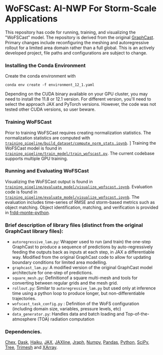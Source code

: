 # WoFSCast: AI-NWP For Storm-Scale Applications 

This repository has code for running, training, and visualizing the  "WoFSCast" model. 
The repository is derived from the original [GraphCast](https://github.com/google-deepmind/graphcast). Primary changes include 
reconfiguring the meshing and autoregressive rollout for a limited area domain rather than a full global. This is an actively developed project, file paths and configurations are subject to change.


### Installing the Conda Environment 

Create the conda environment with

```
conda env create -f environment_12_1.yaml
```
Depending on the CUDA binary available on your GPU cluster, you may need to install the 11.8 or 12.1 version. 
For different version, you'll need to select the approach JAX and PyTorch versions. However, the code was not 
tested other CUDA versions, so user beware. 


### Training WoFSCast 
Prior to training WoFSCast requires creating normalization statistics. The normalization statistics are computed 
with [`training_pipeline/build_dataset/compute_norm_stats.ipynb`](https://github.com/NOAA-National-Severe-Storms-Laboratory/frdd-wofs-cast/blob/master/training_pipeline/build_dataset/compute_norm_stats.ipynb). 
]
Training the WoFSCast model is found in [`training_pipeline/train_model/train_wofscast.py`](https://github.com/NOAA-National-Severe-Storms-Laboratory/frdd-wofs-cast/blob/master/training_pipeline/train_model/train_wofscast.py). The current codebase supports multiple GPU training. 


### Running and Evaluating WoFSCast 
Visualizing the WoFSCast output is found in [`training_pipeline/evaluate_model/visualize_wofscast.ipynb`](https://github.com/NOAA-National-Severe-Storms-Laboratory/frdd-wofs-cast/blob/master/training_pipeline/evaluate_model/visualize_wofscast.ipynb). Evaluation code is found in [`training_pipeline/evaluate_model/visualize_wofscast.ipynb`](https://github.com/NOAA-National-Severe-Storms-Laboratory/frdd-wofs-cast/blob/master/training_pipeline/evaluate_model/evaluate_wofscast.ipynb). The evaluation includes time-series of RMSE and storm-based metrics such as object matching. Object identification, matching, and verification is provided in [frdd-monte-python](https://github.com/NOAA-National-Severe-Storms-Laboratory/frdd-monte-python). 


### Brief description of library files (distinct from the original GraphCast library files):

*   `autoregressive_lam.py`: Wrapper used to run (and train) the one-step GraphCast
    to produce a sequence of predictions by auto-regressively feeding the
    outputs back as inputs at each step, in JAX a differentiable way. Modified from the original 
    GraphCast code to allow for updating boundary conditions for limited area modelling. 
*   `graphcast_lam.py`: A modified version of the original GraphCast model architecture for one-step of
    predictions.
*   `square_mesh.py`: Definitionof a square multi-mesh and tools for converting between regular grids 
     and the mesh grid. 
*   `rollout.py`: Similar to `autoregressive_lam.py` but used only at inference time
    using a python loop to produce longer, but non-differentiable trajectories.
*   `wofscast_task_config.py` : Definition of the WoFS configuration 
    (including domain size, variables, pressure levels, etc)
*   `data_generator.py`: Handles data and batch loading and Top-of-the-atmosphere (TOA) radiation computation

### Dependencies.

[Chex](https://github.com/deepmind/chex),
[Dask](https://github.com/dask/dask),
[Haiku](https://github.com/deepmind/dm-haiku),
[JAX](https://github.com/google/jax),
[JAXline](https://github.com/deepmind/jaxline),
[Jraph](https://github.com/deepmind/jraph),
[Numpy](https://numpy.org/),
[Pandas](https://pandas.pydata.org/),
[Python](https://www.python.org/),
[SciPy](https://scipy.org/),
[Tree](https://github.com/deepmind/tree),
[Trimesh](https://github.com/mikedh/trimesh) and
[XArray](https://github.com/pydata/xarray).
